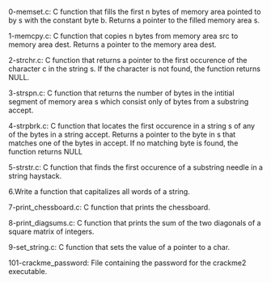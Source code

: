 
0-memset.c: C function that fills the first n bytes of memory area pointed to by s with the constant byte b.
Returns a pointer to the filled memory area s.

1-memcpy.c: C function that copies n bytes from memory area src to memory area dest.
Returns a pointer to the memory area dest.

2-strchr.c: C function that returns a pointer to the first occurence of the character c in the string s.
If the character is not found, the function returns NULL.

3-strspn.c: C function that returns the number of bytes in the intitial segment of memory area s which consist only of bytes from a substring accept.

4-strpbrk.c: C function that locates the first occurence in a string s of any of the bytes in a string accept.
Returns a pointer to the byte in s that matches one of the bytes in accept.
If no matching byte is found, the function returns NULL

5-strstr.c: C function that finds the first occurence of a substring needle in a string haystack.

6.Write a function that capitalizes all words of a string.

7-print_chessboard.c: C function that prints the chessboard.

8-print_diagsums.c: C function that prints the sum of the two diagonals of a square matrix of integers.

9-set_string.c: C function that sets the value of a pointer to a char.

101-crackme_password: File containing the password for the crackme2 executable.
